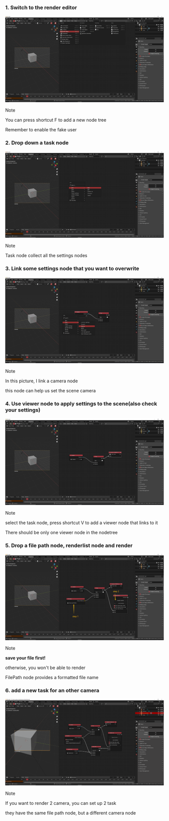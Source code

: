 <!-- panels:start -->

<!-- div:title-panel -->

### 1. Switch to the render editor

<!-- div:left-panel -->

<img src="media/img/setTask1.png"  />

<!-- div:right-panel -->

> [!NOTE]
> You can press shortcut F to add a new node tree
>
> Remember to enable the fake user

<!-- panels:end -->

<!-- panels:start -->

<!-- div:title-panel -->

### 2. Drop down a task node

<!-- div:left-panel -->

<img src="media/img/setTask2.png"  />

<!-- div:right-panel -->

> [!NOTE]
> Task node collect all the settings nodes

<!-- panels:end -->

<!-- panels:start -->

<!-- div:title-panel -->

### 3. Link some settings node that you want to overwrite

<!-- div:left-panel -->

<img src="media/img/setTask3.png" alt="setTask3" style="zoom:60%;" />

<!-- div:right-panel -->

> [!NOTE]
> In this picture, I link a camera node
>
> this node can help us set the scene camera

<!-- panels:end -->

<!-- panels:start -->

<!-- div:title-panel -->

### 4. Use viewer node to apply settings to the scene(also check your settings)

<!-- div:left-panel -->

<img src="media/img/setTask4.png" alt="setTask4" style="zoom:60%;" />

<!-- div:right-panel -->

> [!NOTE]
> select the task node, press shortcut V to add a viewer node that links to it
>
> There should be only one viewer node in the nodetree

<!-- panels:end -->

<!-- panels:start -->

<!-- div:title-panel -->

### 5. Drop a file path node, renderlist node and render

<!-- div:left-panel -->

<img src="media/img/setTask5.png"  />

<!-- div:right-panel -->

> [!NOTE]
> **save your file first!**
>
> otherwise, you won't be able to render
>
> FilePath node provides a formatted file name

<!-- panels:end -->

<!-- panels:start -->

<!-- div:title-panel -->

### 6. add a new task for an other camera

<!-- div:left-panel -->

<img src="media/img/setTask6.png"  />

<!-- div:right-panel -->

> [!NOTE]
> If you want to render 2 camera, you can set up 2 task
>
> they have the same file path node, but a different camera node

<!-- panels:end -->


